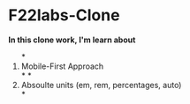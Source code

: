 # F22labs-Clone 

**In this clone work, I'm learn about**
<ol>
*<li>Mobile-First Approach</li>*
*<li>Absoulte units (em, rem, percentages, auto)</li>*
</ol>

